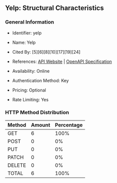 ## Yelp: Structural Characteristics

### General Information

- Identifier: yelp

- Name: Yelp

- Cited By: [5][6][8][10][17][19][24]

- References: [API Website](https://docs.developer.yelp.com) | [OpenAPI Specification](https://www.postman.com/api-evangelist/yelp/collection/27ym6ew/yelp-v3)

- Availability: Online

- Authentication Method: Key

- Pricing: Optional

- Rate Limiting: Yes

### HTTP Method Distribution

| Method | Amount | Percentage |
|--------|--------|------------|
| GET | 6 | 100% |
| POST | 0 | 0% |
| PUT | 0 | 0% |
| PATCH | 0 | 0% |
| DELETE | 0 | 0% |
| TOTAL | 6 | 100% |
